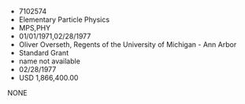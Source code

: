 * 7102574
* Elementary Particle Physics
* MPS,PHY
* 01/01/1971,02/28/1977
* Oliver Overseth, Regents of the University of Michigan - Ann Arbor
* Standard Grant
*   name not available
* 02/28/1977
* USD 1,866,400.00

NONE